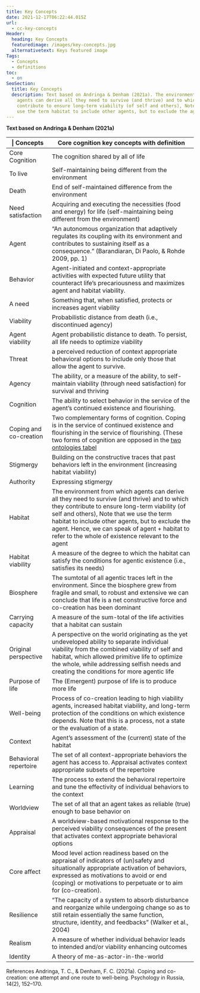 ```yaml
---
title: Key Concepts
date: 2021-12-17T06:22:44.015Z
url:
  - cc-key-concepts
Header:
  heading: Key Concepts
  featuredimage: /images/key-concepts.jpg
  alternativetext: Keys featured image
Tags:
  - Concepts
  - definitions
toc:
  - on
SeoSection:
  title: Key Concepts
  description: Text based on Andringa & Denham (2021a). The environment from which
    agents can derive all they need to survive (and thrive) and to which they
    contribute to ensure long-term viability (of self and others), Note that we
    use the term habitat to include other agents, but to exclude the agent.
---
```

**Text based on Andringa & Denham (2021a)**

\| Concepts               | Core cognition key concepts with definition                                                                                                                                                                                                                                                                                                              |
| ---------------------- | -------------------------------------------------------------------------------------------------------------------------------------------------------------------------------------------------------------------------------------------------------------------------------------------------------------------------------------------------------- |
| Core Cognition         | The cognition shared by all of life                                                                                                                                                                                                                                                                                                                      |
| To live                | Self-maintaining being different from the environment                                                                                                                                                                                                                                                                                                    |
| Death                  | End of self-maintained difference from the environment                                                                                                                                                                                                                                                                                                   |
| Need satisfaction      | Acquiring and executing the necessities (food and energy) for life (self-maintaining being different from the environment)                                                                                                                                                                                                                               |
| Agent                  | “An autonomous organization that adaptively regulates its coupling with its environment and contributes to sustaining itself as a consequence.” (Barandiaran, Di Paolo, & Rohde 2009, pp. 1)                                                                                                                                                             |
| Behavior               | Agent-initiated and context-appropriate activities with expected future utility that counteract life’s precariousness and maximizes agent and habitat viability.                                                                                                                                                                                         |
| A need                 | Something that, when satisfied, protects or increases agent viability                                                                                                                                                                                                                                                                                    |
| Viability              | Probabilistic distance from death (i.e., discontinued agency)                                                                                                                                                                                                                                                                                            |
| Agent viability        | Agent probabilistic distance to death. To persist, all life needs to optimize viability                                                                                                                                                                                                                                                                  |
| Threat                 | a perceived reduction of context appropriate behavioral options to include only those that allow the agent to survive.                                                                                                                                                                                                                                   |
| Agency                 | The ability, or a measure of the ability, to self-maintain viability (through need satisfaction) for survival and thriving                                                                                                                                                                                                                               |
| Cognition              | The ability to select behavior in the service of the agent’s continued existence and flourishing.                                                                                                                                                                                                                                                        |
| Coping and co-creation | Two complementary forms of cognition. Coping is in the service of continued existence and flourishing in the service of flourishing. (These two forms of cognition are opposed in the [two ontologies tabel](https://corecognition.com/basics/cc-two-ontologies/)                                                                                        |
| Stigmergy              | Building on the constructive traces that past behaviors left in the environment (increasing habitat viability)                                                                                                                                                                                                                                           |
| Authority              | Expressing stigmergy                                                                                                                                                                                                                                                                                                                                     |
| Habitat                | The environment from which agents can derive all they need to survive (and thrive) and to which they contribute to ensure long-term viability (of self and others), Note that we use the term habitat to include other agents, but to exclude the agent. Hence, we can speak of agent + habitat to refer to the whole of existence relevant to the agent |
| Habitat viability      | A measure of the degree to which the habitat can satisfy the conditions for agentic existence (i.e., satisfies its needs)                                                                                                                                                                                                                                |
| Biosphere              | The sumtotal of all agentic traces left in the environment. Since the biosphere grew from fragile and small, to robust and extensive we can conclude that life is a net constructive force and co-creation has been dominant                                                                                                                             |
| Carrying capacity      | A measure of the sum-total of the life activities that a habitat can sustain                                                                                                                                                                                                                                                                             |
| Original perspective   | A perspective on the world originating as the yet undeveloped ability to separate individual viability from the combined viability of self and habitat, which allowed primitive life to optimize the whole, while addressing selfish needs and creating the conditions for more agentic life                                                             |
| Purpose of life        | The (Emergent) purpose of life is to produce more life                                                                                                                                                                                                                                                                                                   |
| Well-being             | Process of co-creation leading to high viability agents, increased habitat viability, and long-term protection of the conditions on which existence depends. Note that this is a process, not a state or the evaluation of a state.                                                                                                                      |
| Context                | Agent’s assessment of the (current) state of the habitat                                                                                                                                                                                                                                                                                                 |
| Behavioral repertoire  | The set of all context-appropriate behaviors the agent has access to. Appraisal activates context appropriate subsets of the repertoire                                                                                                                                                                                                                  |
| Learning               | The process to extend the behavioral repertoire and tune the effectivity of individual behaviors to the context                                                                                                                                                                                                                                          |
| Worldview              | The set of all that an agent takes as reliable (true) enough to base behavior on                                                                                                                                                                                                                                                                         |
| Appraisal              | A worldview-based motivational response to the perceived viability consequences of the present that activates context appropriate behavioral options                                                                                                                                                                                                     |
| Core affect            | Mood level action readiness based on the appraisal of indicators of (un)safety and situationally appropriate activation of behaviors, expressed as motivations to avoid or end (coping) or motivations to perpetuate or to aim for (co-creation).                                                                                                        |
| Resilience             | “The capacity of a system to absorb disturbance and reorganize while undergoing change so as to still retain essentially the same function, structure, identity, and feedbacks” (Walker et al., 2004)                                                                                                                                                    |
| Realism                | A measure of whether individual behavior leads to intended and/or viability enhancing outcomes                                                                                                                                                                                                                                                           |
| Identity               | A theory of me-as-actor-in-the-world                                                                                                                                                                                                                                                                                                                     |

References
Andringa, T. C., & Denham, F. C. (2021a). Coping and co-creation: one attempt and one route to well-being. Psychology in Russia, 14(2), 152–170.